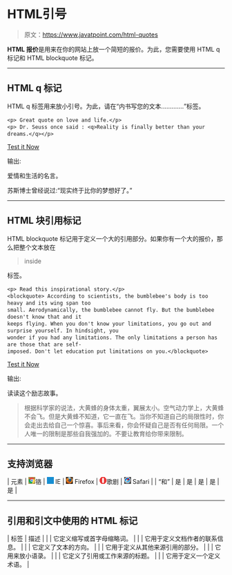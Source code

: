# HTML引号

> 原文：<https://www.javatpoint.com/html-quotes>

**HTML 报价**是用来在你的网站上放一个简短的报价。为此，您需要使用 HTML q 标记和 HTML blockquote 标记。

* * *

## HTML q 标记

HTML q 标签用来放小引号。为此，请在<q>内书写您的文本.............</q>标签。

```
<p> Great quote on love and life.</p>
<p> Dr. Seuss once said : <q>Reality is finally better than your dreams.</q></p>

```

[Test it Now](https://www.javatpoint.com/oprweb/test.jsp?filename=htmlquote1)

输出:

爱情和生活的名言。

苏斯博士曾经说过:<q>现实终于比你的梦想好了。</q>

* * *

## HTML 块引用标记

HTML blockquote 标记用于定义一个大的引用部分。如果你有一个大的报价，那么把整个文本放在

> inside

标签。

```
<p> Read this inspirational story.</p>
<blockquote> According to scientists, the bumblebee's body is too heavy and its wing span too 
small. Aerodynamically, the bumblebee cannot fly. But the bumblebee doesn't know that and it 
keeps flying. When you don't know your limitations, you go out and surprise yourself. In hindsight, you 
wonder if you had any limitations. The only limitations a person has are those that are self-
imposed. Don't let education put limitations on you.</blockquote>

```

[Test it Now](https://www.javatpoint.com/oprweb/test.jsp?filename=htmlquote2)

输出:

读读这个励志故事。

> 根据科学家的说法，大黄蜂的身体太重，翼展太小。空气动力学上，大黄蜂不会飞。但是大黄蜂不知道，它一直在飞。当你不知道自己的局限性时，你会走出去给自己一个惊喜。事后来看，你会怀疑自己是否有任何局限。一个人唯一的限制是那些自我强加的。不要让教育给你带来限制。

* * *

## 支持浏览器

| 元素 | ![chrome browser](img/4fbdc93dc2016c5049ed108e7318df19.png)铬 | ![ie browser](img/83dd23df1fe8373fd5bf054b2c1dd88b.png) IE | ![firefox browser](img/4f001fff393888a8a807ed29b28145d1.png) Firefox | ![opera browser](img/6cad4a592cc69a052056a0577b4aac65.png)歌剧 | ![safari browser](img/a0f6a9711a92203c5dc5c127fe9c9fca.png) Safari |
| <q>和</q> | 是 | 是 | 是 | 是 | 是 |

* * *

## 引用和引文中使用的 HTML 标记

| 标签 | 描述 |
|  | 它定义缩写或首字母缩略词。 |
|  | 它用于定义文档作者的联系信息。 |
|  | 它定义了文本的方向。 |
|  | 它用于定义从其他来源引用的部分。 |
|  | 它用来放小语录。 |
|  | 它定义了引用或工作来源的标题。 |
|  | 它用于定义一个定义术语。 |